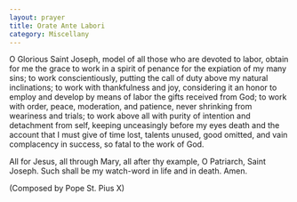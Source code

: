 ```yaml
---
layout: prayer
title: Orate Ante Labori
category: Miscellany
---
```

O Glorious Saint Joseph, model of all those who are devoted to labor, obtain for me the grace to work in a spirit of penance for the expiation of my many sins; to work conscientiously, putting the call of duty above my natural inclinations; to work with thankfulness and joy, considering it an honor to employ and develop by means of labor the gifts received from God; to work with order, peace, moderation, and patience, never shrinking from weariness and trials; to work above all with purity of intention and detachment from self, keeping unceasingly before my eyes death and the account that I must give of time lost, talents unused, good omitted, and vain complacency in success, so fatal to the work of God.  

All for Jesus, all through Mary, all after thy example, O Patriarch, Saint Joseph. Such shall be my watch-word in life and in death. Amen.  

(Composed by Pope St. Pius X)